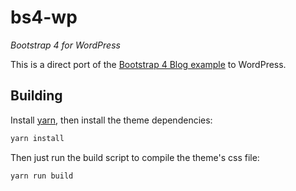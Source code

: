 bs4-wp
=====

*Bootstrap 4 for WordPress*

This is a direct port of the [Bootstrap 4 Blog example](https://v4-alpha.getbootstrap.com/examples/blog/) to WordPress.

## Building

Install [yarn](https://yarnpkg.com), then install the theme dependencies:

```bash
yarn install
```

Then just run the build script to compile the theme's css file:

```bash
yarn run build
```
